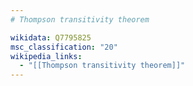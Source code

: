 ```yaml
---
# Thompson transitivity theorem

wikidata: Q7795825
msc_classification: "20"
wikipedia_links:
  - "[[Thompson transitivity theorem]]"
---
```

